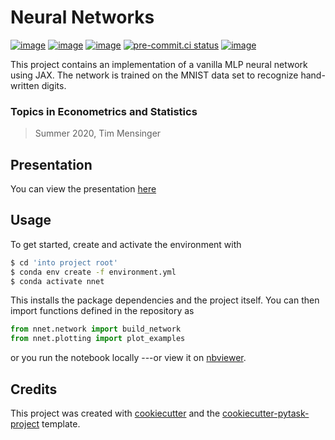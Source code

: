 # Neural Networks

[![image](https://img.shields.io/github/workflow/status/timmens/nnet/main/main)](https://github.com/timmens/nnet/actions?query=branch%3Amain)
[![image](https://readthedocs.org/projects/nnet/badge/?version=stable)](https://nnet.readthedocs.io/en/stable/?badge=stable)
[![image](https://codecov.io/gh/timmens/nnet/branch/main/graph/badge.svg)](https://codecov.io/gh/timmens/nnet)
[![pre-commit.ci status](https://results.pre-commit.ci/badge/github/timmens/nnet/main.svg)](https://results.pre-commit.ci/latest/github/timmens/nnet/main)
[![image](https://img.shields.io/badge/code%20style-black-000000.svg)](https://github.com/psf/black)

This project contains an implementation of a vanilla MLP neural network using JAX. The
network is trained on the MNIST data set to recognize hand-written digits.

### Topics in Econometrics and Statistics

> Summer 2020, Tim Mensinger

## Presentation

You can view the presentation
[here](https://htmlpreview.github.io/?https://github.com/timmens/neural-net/tree/main/presentation/main.html)

## Usage

To get started, create and activate the environment with

```bash
$ cd 'into project root'
$ conda env create -f environment.yml
$ conda activate nnet
```

This installs the package dependencies and the project itself. You can then import
functions defined in the repository as

```python
from nnet.network import build_network
from nnet.plotting import plot_examples
```

or you run the notebook locally ---or view it on
[nbviewer](https://nbviewer.org/github/timmens/neural-net/blob/main/src/nnet/neural_network.ipynb).

## Credits

This project was created with [cookiecutter](https://github.com/audreyr/cookiecutter)
and the
[cookiecutter-pytask-project](https://github.com/pytask-dev/cookiecutter-pytask-project)
template.

